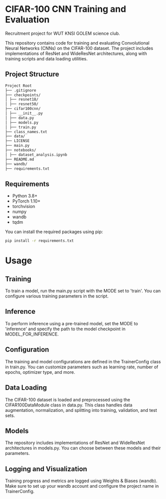 # CIFAR-100 CNN Training and Evaluation

Recruitment project for WUT KNSI GOLEM science club.

This repository contains code for training and evaluating Convolutional Neural Networks (CNNs) on the CIFAR-100 dataset. The project includes implementations of ResNet and WideResNet architectures, along with training scripts and data loading utilities.

## Project Structure
```sh
Project Root
├── .gitignore 
├── checkpoints/ 
│ ├── resnet18/ 
│ ├── resnet50/ 
├── cifar100cnn/ 
│ ├── __init__.py 
│ ├── data.py 
│ ├── models.py 
│ ├── train.py 
├── class_names.txt 
├── data/ 
├── LICENSE 
├── main.py 
├── notebooks/ 
│ ├── dataset_analysis.ipynb 
├── README.md 
├── wandb/
├── requirements.txt
```

## Requirements

- Python 3.8+
- PyTorch 1.10+
- torchvision
- numpy
- wandb
- tqdm

You can install the required packages using pip:

```sh
pip install -r requirements.txt
```

# Usage

## Training
To train a model, run the main.py script with the MODE set to 'train'. You can configure various training parameters in the script.

## Inference
To perform inference using a pre-trained model, set the MODE to 'inference' and specify the path to the model checkpoint in MODEL_FOR_INFERENCE.

## Configuration
The training and model configurations are defined in the TrainerConfig class in train.py. You can customize parameters such as learning rate, number of epochs, optimizer type, and more.

## Data Loading
The CIFAR-100 dataset is loaded and preprocessed using the CIFAR100DataModule class in data.py. This class handles data augmentation, normalization, and splitting into training, validation, and test sets.

## Models
The repository includes implementations of ResNet and WideResNet architectures in models.py. You can choose between these models and their parameters.

## Logging and Visualization
Training progress and metrics are logged using Weights & Biases (wandb). Make sure to set up your wandb account and configure the project name in TrainerConfig.
